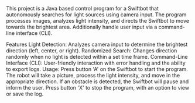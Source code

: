 This project is a Java based control program for a Swiftbot that autonomously searches for light sources using camera input. The program processes images, analyzes light intensity, and directs the Swiftbot to move towards the brightest area. Additionally handle user input via a command-line interface (CLI).

Features
  Light Detection: Analyzes camera input to determine the brightest direction (left, center, or right).
  Randomized Search: Changes direction randomly when no light is detected within a set time frame.
  Command-Line Interface (CLI): User-friendly interaction with error handling and the ability to export logs.
Usage:
  Press button 'A' on the Swiftbot to start the program.
  The robot will take a picture, process the light intensity, and move in the appropriate direction.
  If an obstacle is detected, the Swiftbot will pause and inform the user.
  Press button 'X' to stop the program, with an option to view or save the log.
